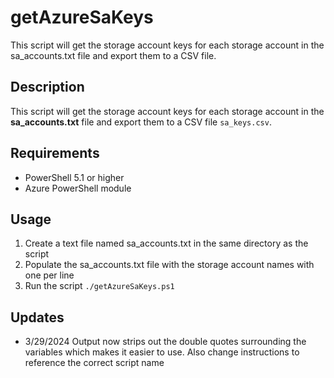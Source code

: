 # getAzureSaKeys
This script will get the storage account keys for each storage account in the sa_accounts.txt file and export them to a CSV file.

## Description

This script will get the storage account keys for each storage account in the **sa_accounts.txt** file and export them to a CSV file `sa_keys.csv`.

## Requirements

- PowerShell 5.1 or higher
- Azure PowerShell module

## Usage

1. Create a text file named sa_accounts.txt in the same directory as the script
2. Populate the sa_accounts.txt file with the storage account names with one per line
3. Run the script `./getAzureSaKeys.ps1`

## Updates

- 3/29/2024 Output now strips out the double quotes surrounding the variables which makes it easier to use. Also change instructions to reference the correct script name
